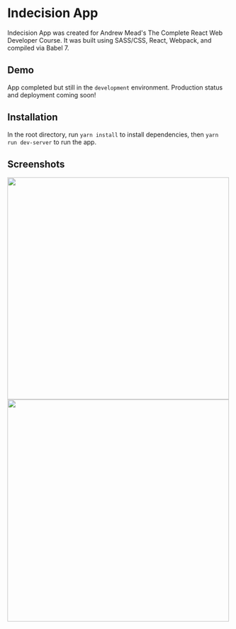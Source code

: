 # Indecision App

Indecision App was created for Andrew Mead's The Complete React Web Developer Course. It was built using SASS/CSS, React, Webpack, and compiled via Babel 7.

## Demo

App completed but still in the `development` environment. Production status and deployment coming soon!

## Installation

In the root directory, run `yarn install` to install dependencies, then `yarn run dev-server` to run the app.

## Screenshots

<img src="https://raw.githubusercontent.com/julienshim/indecision-app/master/public/images/screenshot-add.png" width="500">

<img src="https://raw.githubusercontent.com/julienshim/indecision-app/master/public/images/screenshot-decision.png" width="500">
